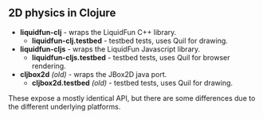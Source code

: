 ## 2D physics in Clojure

* **liquidfun-clj** - wraps the LiquidFun C++ library.
  * **liquidfun-clj.testbed** - testbed tests, uses Quil for drawing.
* **liquidfun-cljs** - wraps the LiquidFun Javascript library.
  * **liquidfun-cljs.testbed** - testbed tests, uses Quil for browser rendering.
* **cljbox2d** _(old)_ - wraps the JBox2D java port.
  * **cljbox2d.testbed** _(old)_ - testbed tests, uses Quil for drawing.

These expose a mostly identical API, but there are some differences due to the
different underlying platforms.

